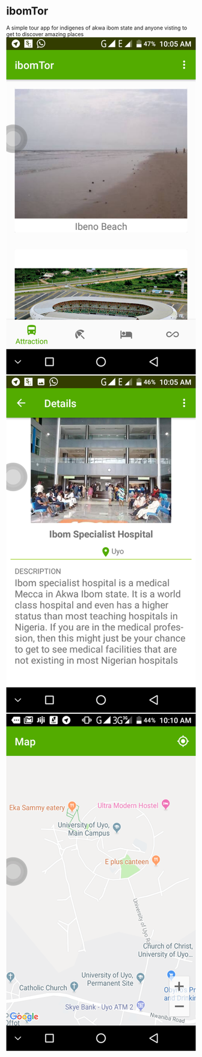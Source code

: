 # ibomTor
A simple tour app for indigenes of akwa ibom state and anyone visting to get to discover amazing places 
![alt text](https://github.com/nimrid/ibomTor/blob/master/Screenshot_20190831-100520.png)
![alt text](https://github.com/nimrid/ibomTor/blob/master/Screenshot_20190831-100539.png)
![alt text](https://github.com/nimrid/ibomTor/blob/master/Screenshot_20190831-101038.png) 
